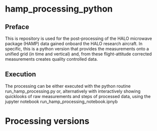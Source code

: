 # hamp_processing_python
## Preface
This is repository is used for the post-processing of the HALO microwave package (HAMP) data gained onboard the HALO research aircraft.
In specific, this is a python version that provides the measurements onto a unified grid (in time and vertical) and, from these flight-attitude corrected measurements creates quality controlled data.
## Execution
The processing can be either executed with the python routine run_hamp_processing.py or, alternatively with interactively showing quicklooks of raw measurements and steps of processed data, using the jupyter notebook run_hamp_processing_notebook.ipnyb  
# Processing versions

